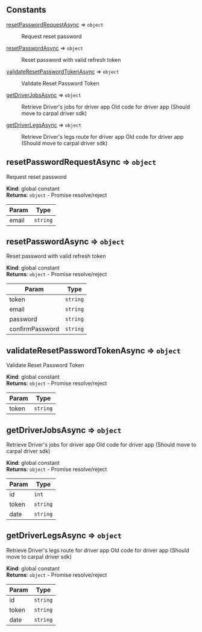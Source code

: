 ## Constants

<dl>
<dt><a href="#resetPasswordRequestAsync">resetPasswordRequestAsync</a> ⇒ <code>object</code></dt>
<dd><p>Request reset password</p>
</dd>
<dt><a href="#resetPasswordAsync">resetPasswordAsync</a> ⇒ <code>object</code></dt>
<dd><p>Reset password with valid refresh token</p>
</dd>
<dt><a href="#validateResetPasswordTokenAsync">validateResetPasswordTokenAsync</a> ⇒ <code>object</code></dt>
<dd><p>Validate Reset Password Token</p>
</dd>
<dt><a href="#getDriverJobsAsync">getDriverJobsAsync</a> ⇒ <code>object</code></dt>
<dd><p>Retrieve Driver&#39;s jobs for driver app
Old code for driver app (Should move to carpal driver sdk)</p>
</dd>
<dt><a href="#getDriverLegsAsync">getDriverLegsAsync</a> ⇒ <code>object</code></dt>
<dd><p>Retrieve Driver&#39;s legs route for driver app
Old code for driver app (Should move to carpal driver sdk)</p>
</dd>
</dl>

<a name="resetPasswordRequestAsync"></a>

## resetPasswordRequestAsync ⇒ <code>object</code>

Request reset password

**Kind**: global constant  
**Returns**: <code>object</code> - Promise resolve/reject

| Param | Type                |
| ----- | ------------------- |
| email | <code>string</code> |

<a name="resetPasswordAsync"></a>

## resetPasswordAsync ⇒ <code>object</code>

Reset password with valid refresh token

**Kind**: global constant  
**Returns**: <code>object</code> - Promise resolve/reject

| Param           | Type                |
| --------------- | ------------------- |
| token           | <code>string</code> |
| email           | <code>string</code> |
| password        | <code>string</code> |
| confirmPassword | <code>string</code> |

<a name="validateResetPasswordTokenAsync"></a>

## validateResetPasswordTokenAsync ⇒ <code>object</code>

Validate Reset Password Token

**Kind**: global constant  
**Returns**: <code>object</code> - Promise resolve/reject

| Param | Type                |
| ----- | ------------------- |
| token | <code>string</code> |

<a name="getDriverJobsAsync"></a>

## getDriverJobsAsync ⇒ <code>object</code>

Retrieve Driver's jobs for driver app
Old code for driver app (Should move to carpal driver sdk)

**Kind**: global constant  
**Returns**: <code>object</code> - Promise resolve/reject

| Param | Type                |
| ----- | ------------------- |
| id    | <code>int</code>    |
| token | <code>string</code> |
| date  | <code>string</code> |

<a name="getDriverLegsAsync"></a>

## getDriverLegsAsync ⇒ <code>object</code>

Retrieve Driver's legs route for driver app
Old code for driver app (Should move to carpal driver sdk)

**Kind**: global constant  
**Returns**: <code>object</code> - Promise resolve/reject

| Param | Type                |
| ----- | ------------------- |
| id    | <code>string</code> |
| token | <code>string</code> |
| date  | <code>string</code> |
